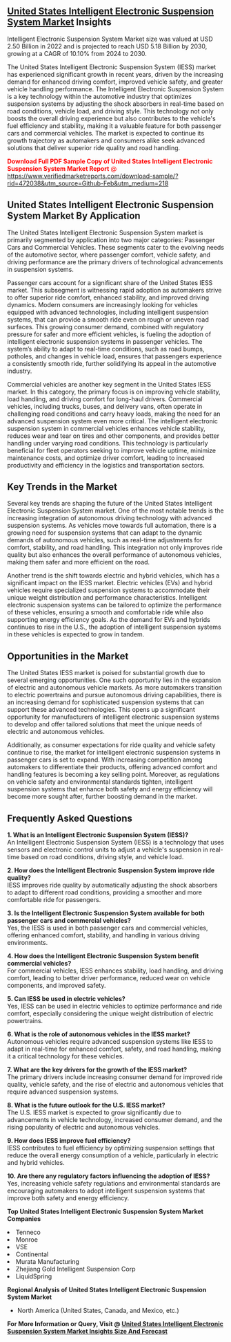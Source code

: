 <h2><a href="https://www.verifiedmarketreports.com/download-sample/?rid=472038&amp;utm_source=Github-Feb&amp;utm_medium=218" target="_blank">United States Intelligent Electronic Suspension System Market</a> Insights</h2><p>Intelligent Electronic Suspension System Market size was valued at USD 2.50 Billion in 2022 and is projected to reach USD 5.18 Billion by 2030, growing at a CAGR of 10.10% from 2024 to 2030.</p><p><p>The United States Intelligent Electronic Suspension System (IESS) market has experienced significant growth in recent years, driven by the increasing demand for enhanced driving comfort, improved vehicle safety, and greater vehicle handling performance. The Intelligent Electronic Suspension System is a key technology within the automotive industry that optimizes suspension systems by adjusting the shock absorbers in real-time based on road conditions, vehicle load, and driving style. This technology not only boosts the overall driving experience but also contributes to the vehicle's fuel efficiency and stability, making it a valuable feature for both passenger cars and commercial vehicles. The market is expected to continue its growth trajectory as automakers and consumers alike seek advanced solutions that deliver superior ride quality and road handling. <p><span class=""><span style="color: #ff0000;"><strong>Download Full PDF Sample Copy of United States Intelligent Electronic Suspension System Market Report</strong> @ </span><a href="https://www.verifiedmarketreports.com/download-sample/?rid=472038&amp;utm_source=Github-Feb&amp;utm_medium=218" target="_blank">https://www.verifiedmarketreports.com/download-sample/?rid=472038&amp;utm_source=Github-Feb&amp;utm_medium=218</a></span></p></p> <h2>United States Intelligent Electronic Suspension System Market By Application</h2> <p>The United States Intelligent Electronic Suspension System market is primarily segmented by application into two major categories: Passenger Cars and Commercial Vehicles. These segments cater to the evolving needs of the automotive sector, where passenger comfort, vehicle safety, and driving performance are the primary drivers of technological advancements in suspension systems.</p> <p>Passenger cars account for a significant share of the United States IESS market. This subsegment is witnessing rapid adoption as automakers strive to offer superior ride comfort, enhanced stability, and improved driving dynamics. Modern consumers are increasingly looking for vehicles equipped with advanced technologies, including intelligent suspension systems, that can provide a smooth ride even on rough or uneven road surfaces. This growing consumer demand, combined with regulatory pressure for safer and more efficient vehicles, is fueling the adoption of intelligent electronic suspension systems in passenger vehicles. The system’s ability to adapt to real-time conditions, such as road bumps, potholes, and changes in vehicle load, ensures that passengers experience a consistently smooth ride, further solidifying its appeal in the automotive industry.</p> <p>Commercial vehicles are another key segment in the United States IESS market. In this category, the primary focus is on improving vehicle stability, load handling, and driving comfort for long-haul drivers. Commercial vehicles, including trucks, buses, and delivery vans, often operate in challenging road conditions and carry heavy loads, making the need for an advanced suspension system even more critical. The intelligent electronic suspension system in commercial vehicles enhances vehicle stability, reduces wear and tear on tires and other components, and provides better handling under varying road conditions. This technology is particularly beneficial for fleet operators seeking to improve vehicle uptime, minimize maintenance costs, and optimize driver comfort, leading to increased productivity and efficiency in the logistics and transportation sectors.</p> <h2>Key Trends in the Market</h2> <p>Several key trends are shaping the future of the United States Intelligent Electronic Suspension System market. One of the most notable trends is the increasing integration of autonomous driving technology with advanced suspension systems. As vehicles move towards full automation, there is a growing need for suspension systems that can adapt to the dynamic demands of autonomous vehicles, such as real-time adjustments for comfort, stability, and road handling. This integration not only improves ride quality but also enhances the overall performance of autonomous vehicles, making them safer and more efficient on the road.</p> <p>Another trend is the shift towards electric and hybrid vehicles, which has a significant impact on the IESS market. Electric vehicles (EVs) and hybrid vehicles require specialized suspension systems to accommodate their unique weight distribution and performance characteristics. Intelligent electronic suspension systems can be tailored to optimize the performance of these vehicles, ensuring a smooth and comfortable ride while also supporting energy efficiency goals. As the demand for EVs and hybrids continues to rise in the U.S., the adoption of intelligent suspension systems in these vehicles is expected to grow in tandem.</p> <h2>Opportunities in the Market</h2> <p>The United States IESS market is poised for substantial growth due to several emerging opportunities. One such opportunity lies in the expansion of electric and autonomous vehicle markets. As more automakers transition to electric powertrains and pursue autonomous driving capabilities, there is an increasing demand for sophisticated suspension systems that can support these advanced technologies. This opens up a significant opportunity for manufacturers of intelligent electronic suspension systems to develop and offer tailored solutions that meet the unique needs of electric and autonomous vehicles.</p> <p>Additionally, as consumer expectations for ride quality and vehicle safety continue to rise, the market for intelligent electronic suspension systems in passenger cars is set to expand. With increasing competition among automakers to differentiate their products, offering advanced comfort and handling features is becoming a key selling point. Moreover, as regulations on vehicle safety and environmental standards tighten, intelligent suspension systems that enhance both safety and energy efficiency will become more sought after, further boosting demand in the market.</p> <h2>Frequently Asked Questions</h2> <p><b>1. What is an Intelligent Electronic Suspension System (IESS)?</b><br> An Intelligent Electronic Suspension System (IESS) is a technology that uses sensors and electronic control units to adjust a vehicle's suspension in real-time based on road conditions, driving style, and vehicle load.</p> <p><b>2. How does the Intelligent Electronic Suspension System improve ride quality?</b><br> IESS improves ride quality by automatically adjusting the shock absorbers to adapt to different road conditions, providing a smoother and more comfortable ride for passengers.</p> <p><b>3. Is the Intelligent Electronic Suspension System available for both passenger cars and commercial vehicles?</b><br> Yes, the IESS is used in both passenger cars and commercial vehicles, offering enhanced comfort, stability, and handling in various driving environments.</p> <p><b>4. How does the Intelligent Electronic Suspension System benefit commercial vehicles?</b><br> For commercial vehicles, IESS enhances stability, load handling, and driving comfort, leading to better driver performance, reduced wear on vehicle components, and improved safety.</p> <p><b>5. Can IESS be used in electric vehicles?</b><br> Yes, IESS can be used in electric vehicles to optimize performance and ride comfort, especially considering the unique weight distribution of electric powertrains.</p> <p><b>6. What is the role of autonomous vehicles in the IESS market?</b><br> Autonomous vehicles require advanced suspension systems like IESS to adapt in real-time for enhanced comfort, safety, and road handling, making it a critical technology for these vehicles.</p> <p><b>7. What are the key drivers for the growth of the IESS market?</b><br> The primary drivers include increasing consumer demand for improved ride quality, vehicle safety, and the rise of electric and autonomous vehicles that require advanced suspension systems.</p> <p><b>8. What is the future outlook for the U.S. IESS market?</b><br> The U.S. IESS market is expected to grow significantly due to advancements in vehicle technology, increased consumer demand, and the rising popularity of electric and autonomous vehicles.</p> <p><b>9. How does IESS improve fuel efficiency?</b><br> IESS contributes to fuel efficiency by optimizing suspension settings that reduce the overall energy consumption of a vehicle, particularly in electric and hybrid vehicles.</p> <p><b>10. Are there any regulatory factors influencing the adoption of IESS?</b><br> Yes, increasing vehicle safety regulations and environmental standards are encouraging automakers to adopt intelligent suspension systems that improve both safety and energy efficiency.</p></p><p><strong>Top United States Intelligent Electronic Suspension System Market Companies</strong></p><div data-test-id=""><p><li>Tenneco</li><li> Monroe</li><li> VSE</li><li> Continental</li><li> Murata Manufacturing</li><li> Zhejiang Gold Intelligent Suspension Corp</li><li> LiquidSpring</li></p><div><strong>Regional Analysis of&nbsp;United States Intelligent Electronic Suspension System Market</strong></div><ul><li dir="ltr"><p dir="ltr">North America&nbsp;(United States, Canada, and Mexico, etc.)</p></li></ul><p><strong>For More Information or Query, Visit @&nbsp;</strong><strong><a href="https://www.verifiedmarketreports.com/product/intelligent-electronic-suspension-system-market/?utm_source=Github-Feb&amp;utm_medium=218" target="_blank">United States Intelligent Electronic Suspension System Market Insights Size And Forecast</a></strong></p></div>
